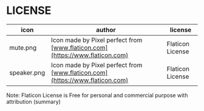 # LICENSE

icon | author | license
-----|--------|--------
mute.png | Icon made by Pixel perfect from [www.flaticon.com](https://www.flaticon.com) | Flaticon License
speaker.png | Icon made by Pixel perfect from [www.flaticon.com](https://www.flaticon.com) | Flaticon License

Note: Flaticon License is Free for personal and commercial purpose with attribution (summary)
